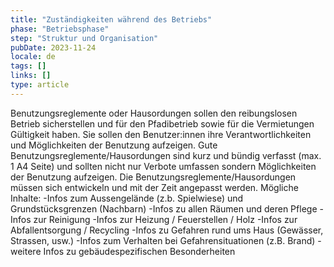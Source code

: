 ```yaml
---
title: "Zuständigkeiten während des Betriebs"
phase: "Betriebsphase"
step: "Struktur und Organisation"
pubDate: 2023-11-24
locale: de
tags: []
links: []
type: article
---
```


Benutzungsreglemente oder Hausordungen sollen den reibungslosen Betrieb sicherstellen und für den Pfadibetrieb sowie für die Vermietungen Gültigkeit haben. Sie sollen den Benutzer:innen ihre Verantwortlichkeiten und Möglichkeiten der Benutzung aufzeigen. Gute Benutzungsreglemente/Hausordungen sind kurz und bündig verfasst (max. 1 A4 Seite) und sollten nicht nur Verbote umfassen sondern Möglichkeiten der Benutzung aufzeigen. Die Benutzungsreglemente/Hausordungen müssen sich entwickeln und mit der Zeit angepasst werden.
Mögliche Inhalte:
-Infos zum Aussengelände (z.b. Spielwiese) und Grundstücksgrenzen (Nachbarn)
-Infos zu allen Räumen und deren Pflege
-Infos zur Reinigung
-Infos zur Heizung / Feuerstellen / Holz
-Infos zur Abfallentsorgung / Recycling
-Infos zu Gefahren rund ums Haus (Gewässer, Strassen, usw.)
-Infos zum Verhalten bei Gefahrensituationen (z.B. Brand)
-weitere Infos zu gebäudespezifischen Besonderheiten
